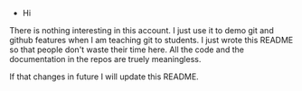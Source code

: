 - Hi

 There is nothing interesting in this account. I just use it to demo git and github features
 when I am teaching git to students. I just wrote this README so that people don't waste their
 time here. All the code and the documentation in the repos are truely meaningless.
 
 If that changes in future I will update this README.

